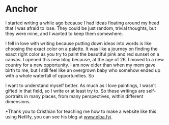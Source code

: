 # Anchor

I started writing a while ago because I had ideas floating around my head that I was afraid to lose. They could be just random, trivial thoughts, but they were mine, and I wanted to keep them somewhere. 

I fell in love with writing because putting down ideas into words is like choosing the exact color on a palette. It was like a journey on finding the exact right color as you try to paint the beautiful pink and red sunset on a canvas.
I opened this new blog because, at the age of 26, I moved to a new country for a new opportunity. I am now older than when my mom gave birth to me, but I still feel like an overgrown baby who somehow ended up with a whole waterfall of opportunities. So 

I want to understand myself better. As much as I love paintings, I wasn’t gifted in that field, so I write or at least try to. So these writings are self-portraits in many places, from many perspectives, within different dimensions.

*Thank you to Cristhian for teaching me how to make a website like this using Netlify, you can see his blog at www.elba.fyi.